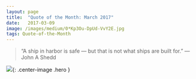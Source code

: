```yaml
---
layout:	page
title:	"Quote of the Month: March 2017"
date:	2017-03-09
image: /images/medium/0*Kp3Ou-DpUd-VvY2E.jpg
tags: Quote-of-the-Month
---
```


> “A ship in harbor is safe — but that is not what ships are built for.”
> — John A Shedd

![](/images/medium/0*Kp3Ou-DpUd-VvY2E.jpg){: .center-image .hero }